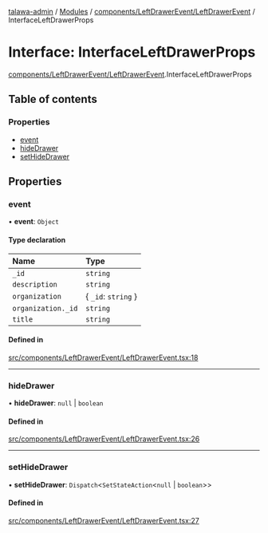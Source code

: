 [talawa-admin](../README.md) / [Modules](../modules.md) / [components/LeftDrawerEvent/LeftDrawerEvent](../modules/components_LeftDrawerEvent_LeftDrawerEvent.md) / InterfaceLeftDrawerProps

# Interface: InterfaceLeftDrawerProps

[components/LeftDrawerEvent/LeftDrawerEvent](../modules/components_LeftDrawerEvent_LeftDrawerEvent.md).InterfaceLeftDrawerProps

## Table of contents

### Properties

- [event](components_LeftDrawerEvent_LeftDrawerEvent.InterfaceLeftDrawerProps.md#event)
- [hideDrawer](components_LeftDrawerEvent_LeftDrawerEvent.InterfaceLeftDrawerProps.md#hidedrawer)
- [setHideDrawer](components_LeftDrawerEvent_LeftDrawerEvent.InterfaceLeftDrawerProps.md#sethidedrawer)

## Properties

### event

• **event**: `Object`

#### Type declaration

| Name | Type |
| :------ | :------ |
| `_id` | `string` |
| `description` | `string` |
| `organization` | \{ `_id`: `string`  \} |
| `organization._id` | `string` |
| `title` | `string` |

#### Defined in

[src/components/LeftDrawerEvent/LeftDrawerEvent.tsx:18](https://github.com/Hasnain01-hub/talawa-admin/blob/e186ed2/src/components/LeftDrawerEvent/LeftDrawerEvent.tsx#L18)

___

### hideDrawer

• **hideDrawer**: ``null`` \| `boolean`

#### Defined in

[src/components/LeftDrawerEvent/LeftDrawerEvent.tsx:26](https://github.com/Hasnain01-hub/talawa-admin/blob/e186ed2/src/components/LeftDrawerEvent/LeftDrawerEvent.tsx#L26)

___

### setHideDrawer

• **setHideDrawer**: `Dispatch`\<`SetStateAction`\<``null`` \| `boolean`\>\>

#### Defined in

[src/components/LeftDrawerEvent/LeftDrawerEvent.tsx:27](https://github.com/Hasnain01-hub/talawa-admin/blob/e186ed2/src/components/LeftDrawerEvent/LeftDrawerEvent.tsx#L27)
